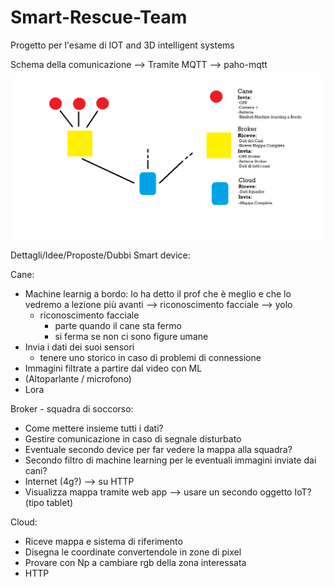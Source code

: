 # Smart-Rescue-Team
Progetto per l'esame di IOT and 3D intelligent systems

Schema della comunicazione --> Tramite MQTT --> paho-mqtt

![alt text](https://github.com/CescoMoretti/Smart-Rescue-Team/blob/master/Schema%20di%20Base.png?raw=true)



Dettagli/Idee/Proposte/Dubbi Smart device:

Cane:
* Machine learnig a bordo: lo ha detto il prof che è meglio e che lo vedremo a lezione più avanti --> riconoscimento facciale --> yolo
  * riconoscimento facciale
    * parte quando il cane sta fermo
    * si ferma se non ci sono figure umane
* Invia i dati dei suoi sensori
  * tenere uno storico in caso di problemi di connessione 
* Immagini filtrate a partire dal video con ML
* (Altoparlante / microfono)
* Lora


Broker - squadra di soccorso:
* Come mettere insieme tutti i dati?
* Gestire comunicazione in caso di segnale disturbato
* Eventuale secondo device per far vedere la mappa alla squadra?
* Secondo filtro di machine learning per le eventuali immagini inviate dai cani?
* Internet (4g?) --> su HTTP 
* Visualizza mappa tramite web app --> usare un secondo oggetto IoT? (tipo tablet)



Cloud:
* Riceve mappa e sistema di riferimento
* Disegna le coordinate convertendole in zone di pixel
* Provare con Np a cambiare rgb della zona interessata
* HTTP

